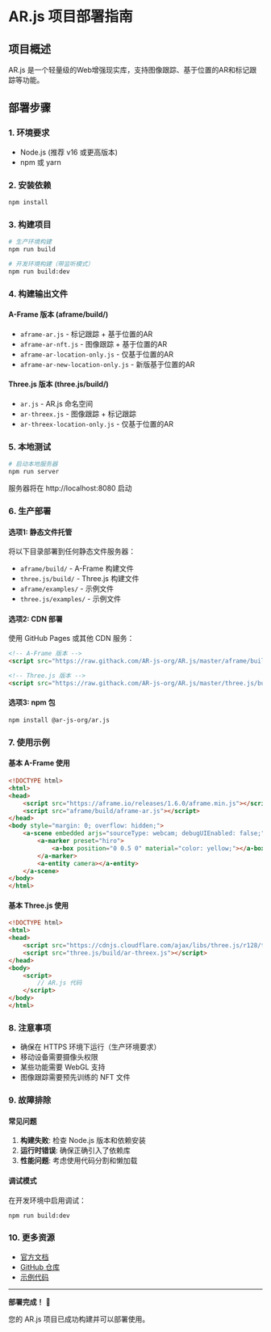 # AR.js 项目部署指南

## 项目概述
AR.js 是一个轻量级的Web增强现实库，支持图像跟踪、基于位置的AR和标记跟踪等功能。

## 部署步骤

### 1. 环境要求
- Node.js (推荐 v16 或更高版本)
- npm 或 yarn

### 2. 安装依赖
```bash
npm install
```

### 3. 构建项目
```bash
# 生产环境构建
npm run build

# 开发环境构建（带监听模式）
npm run build:dev
```

### 4. 构建输出文件

#### A-Frame 版本 (aframe/build/)
- `aframe-ar.js` - 标记跟踪 + 基于位置的AR
- `aframe-ar-nft.js` - 图像跟踪 + 基于位置的AR  
- `aframe-ar-location-only.js` - 仅基于位置的AR
- `aframe-ar-new-location-only.js` - 新版基于位置的AR

#### Three.js 版本 (three.js/build/)
- `ar.js` - AR.js 命名空间
- `ar-threex.js` - 图像跟踪 + 标记跟踪
- `ar-threex-location-only.js` - 仅基于位置的AR

### 5. 本地测试
```bash
# 启动本地服务器
npm run server
```
服务器将在 http://localhost:8080 启动

### 6. 生产部署

#### 选项1: 静态文件托管
将以下目录部署到任何静态文件服务器：
- `aframe/build/` - A-Frame 构建文件
- `three.js/build/` - Three.js 构建文件
- `aframe/examples/` - 示例文件
- `three.js/examples/` - 示例文件

#### 选项2: CDN 部署
使用 GitHub Pages 或其他 CDN 服务：
```html
<!-- A-Frame 版本 -->
<script src="https://raw.githack.com/AR-js-org/AR.js/master/aframe/build/aframe-ar.js"></script>

<!-- Three.js 版本 -->
<script src="https://raw.githack.com/AR-js-org/AR.js/master/three.js/build/ar-threex.js"></script>
```

#### 选项3: npm 包
```bash
npm install @ar-js-org/ar.js
```

### 7. 使用示例

#### 基本 A-Frame 使用
```html
<!DOCTYPE html>
<html>
<head>
    <script src="https://aframe.io/releases/1.6.0/aframe.min.js"></script>
    <script src="aframe/build/aframe-ar.js"></script>
</head>
<body style="margin: 0; overflow: hidden;">
    <a-scene embedded arjs="sourceType: webcam; debugUIEnabled: false;">
        <a-marker preset="hiro">
            <a-box position="0 0.5 0" material="color: yellow;"></a-box>
        </a-marker>
        <a-entity camera></a-entity>
    </a-scene>
</body>
</html>
```

#### 基本 Three.js 使用
```html
<!DOCTYPE html>
<html>
<head>
    <script src="https://cdnjs.cloudflare.com/ajax/libs/three.js/r128/three.min.js"></script>
    <script src="three.js/build/ar-threex.js"></script>
</head>
<body>
    <script>
        // AR.js 代码
    </script>
</body>
</html>
```

### 8. 注意事项

- 确保在 HTTPS 环境下运行（生产环境要求）
- 移动设备需要摄像头权限
- 某些功能需要 WebGL 支持
- 图像跟踪需要预先训练的 NFT 文件

### 9. 故障排除

#### 常见问题
1. **构建失败**: 检查 Node.js 版本和依赖安装
2. **运行时错误**: 确保正确引入了依赖库
3. **性能问题**: 考虑使用代码分割和懒加载

#### 调试模式
在开发环境中启用调试：
```bash
npm run build:dev
```

### 10. 更多资源

- [官方文档](https://ar-js-org.github.io/AR.js-Docs/)
- [GitHub 仓库](https://github.com/AR-js-org/AR.js)
- [示例代码](aframe/examples/)

---

**部署完成！** 🎉

您的 AR.js 项目已成功构建并可以部署使用。
